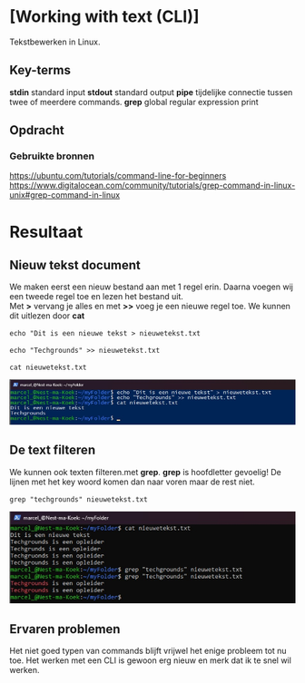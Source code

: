 # [Working with text (CLI)]
Tekstbewerken in Linux.

## Key-terms
**stdin** standard input
**stdout** standard output
**pipe** tijdelijke connectie tussen twee of meerdere commands.
**grep**  global regular expression print


## Opdracht
### Gebruikte bronnen
https://ubuntu.com/tutorials/command-line-for-beginners  
https://www.digitalocean.com/community/tutorials/grep-command-in-linux-unix#grep-command-in-linux  


# Resultaat
## Nieuw tekst document
We maken eerst een nieuw bestand aan met 1 regel erin.
Daarna voegen wij een tweede regel toe en lezen het bestand uit.  
Met **>** vervang je alles en met **>>** voeg je een nieuwe regel toe.
We kunnen dit uitlezen door **cat**   
```
echo "Dit is een nieuwe tekst > nieuwetekst.txt
```
```
echo "Techgrounds" >> nieuwetekst.txt
```
```
cat nieuwetekst.txt
``` 
![Screenshot tekst bewereken](../00_includes/LNX-03/Linux-Tekst-Bewerken.jpg)

## De text filteren
We kunnen ook texten filteren.met **grep**.
**grep** is hoofdletter gevoelig!
De lijnen met het key woord komen dan naar voren maar de rest niet. 
```
grep "techgrounds" nieuwetekst.txt
```
![Screenshot filter text](../00_includes/LNX-03/Linux-Filter-Tekst.jpg)


## Ervaren problemen
Het niet goed typen van commands blijft vrijwel het enige probleem tot nu toe. Het werken met een CLI is gewoon erg nieuw en merk dat ik te snel wil werken. 